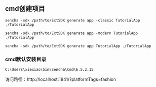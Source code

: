 ## cmd创建项目

	sencha -sdk /path/to/ExtSDK generate app -classic TutorialApp ./TutorialApp

	sencha -sdk /path/to/ExtSDK generate app -modern TutorialApp ./TutorialApp

	sencha -sdk /path/to/ExtSDK generate app TutorialApp ./TutorialApp

### cmd默认安装目录

	C:\Users\xiexiao\bin\Sencha\Cmd\6.5.2.15

访问路径：http://localhost:1841/?platformTags=fashion